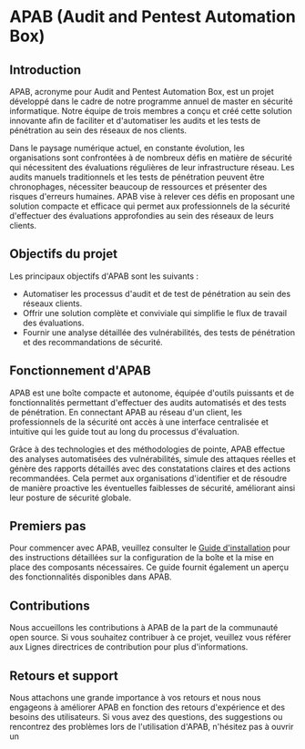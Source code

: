 # APAB (Audit and Pentest Automation Box)

## Introduction
APAB, acronyme pour Audit and Pentest Automation Box, est un projet développé dans le cadre de notre programme annuel de master en sécurité informatique. Notre équipe de trois membres a conçu et créé cette solution innovante afin de faciliter et d'automatiser les audits et les tests de pénétration au sein des réseaux de nos clients.

Dans le paysage numérique actuel, en constante évolution, les organisations sont confrontées à de nombreux défis en matière de sécurité qui nécessitent des évaluations régulières de leur infrastructure réseau. Les audits manuels traditionnels et les tests de pénétration peuvent être chronophages, nécessiter beaucoup de ressources et présenter des risques d'erreurs humaines. APAB vise à relever ces défis en proposant une solution compacte et efficace qui permet aux professionnels de la sécurité d'effectuer des évaluations approfondies au sein des réseaux de leurs clients.

## Objectifs du projet
Les principaux objectifs d'APAB sont les suivants :
- Automatiser les processus d'audit et de test de pénétration au sein des réseaux clients.
- Offrir une solution complète et conviviale qui simplifie le flux de travail des évaluations.
- Fournir une analyse détaillée des vulnérabilités, des tests de pénétration et des recommandations de sécurité.

## Fonctionnement d'APAB
APAB est une boîte compacte et autonome, équipée d'outils puissants et de fonctionnalités permettant d'effectuer des audits automatisés et des tests de pénétration. En connectant APAB au réseau d'un client, les professionnels de la sécurité ont accès à une interface centralisée et intuitive qui les guide tout au long du processus d'évaluation.

Grâce à des technologies et des méthodologies de pointe, APAB effectue des analyses automatisées des vulnérabilités, simule des attaques réelles et génère des rapports détaillés avec des constatations claires et des actions recommandées. Cela permet aux organisations d'identifier et de résoudre de manière proactive les éventuelles faiblesses de sécurité, améliorant ainsi leur posture de sécurité globale.

## Premiers pas
Pour commencer avec APAB, veuillez consulter le [Guide d'installation](lien-vers-le-guide-dinstallation) pour des instructions détaillées sur la configuration de la boîte et la mise en place des composants nécessaires. Ce guide fournit également un aperçu des fonctionnalités disponibles dans APAB.

## Contributions
Nous accueillons les contributions à APAB de la part de la communauté open source. Si vous souhaitez contribuer à ce projet, veuillez vous référer aux Lignes directrices de contribution pour plus d'informations.

## Retours et support
Nous attachons une grande importance à vos retours et nous nous engageons à améliorer APAB en fonction des retours d'expérience et des besoins des utilisateurs. Si vous avez des questions, des suggestions ou rencontrez des problèmes lors de l'utilisation d'APAB, n'hésitez pas à ouvrir un
 
